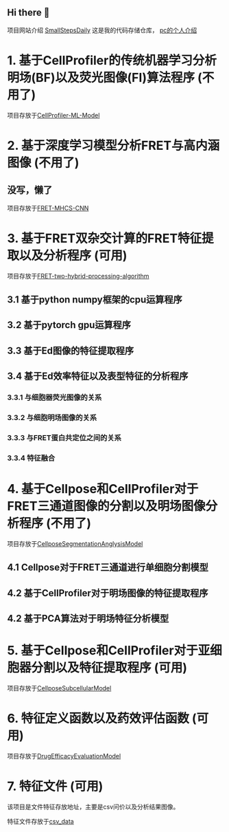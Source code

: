 ## Hi there 👋
项目网站介绍 [SmallStepsDaily](https://smallstepsdaily.github.io/)
这是我的代码存储仓库， [pc的个人介绍](https://pengshi12138.github.io)

# 1. 基于CellProfiler的传统机器学习分析明场(BF)以及荧光图像(FI)算法程序 (不用了)
项目存放于[CellProfiler-ML-Model](https://github.com/College-of-Biophotonics-SCNU/CellProfiler-ML-Model)

# 2. 基于深度学习模型分析FRET与高内涵图像 (不用了)
## 没写，懒了
项目存放于[FRET-MHCS-CNN](https://github.com/College-of-Biophotonics-SCNU/FRET-MHCS-CNN)
# 3. 基于FRET双杂交计算的FRET特征提取以及分析程序 (可用)
项目存放于[FRET-two-hybrid-processing-algorithm](https://github.com/College-of-Biophotonics-SCNU/FRET-two-hybrid-processing-algorithm)
## 3.1 基于python numpy框架的cpu运算程序
## 3.2 基于pytorch gpu运算程序
## 3.3 基于Ed图像的特征提取程序
## 3.4 基于Ed效率特征以及表型特征的分析程序
### 3.3.1 与细胞器荧光图像的关系
### 3.3.2 与细胞明场图像的关系
### 3.3.3 与FRET蛋白共定位之间的关系
### 3.3.4 特征融合

# 4. 基于Cellpose和CellProfiler对于FRET三通道图像的分割以及明场图像分析程序 (不用了)
项目存放于[CellposeSegmentationAnglysisModel](https://github.com/College-of-Biophotonics-SCNU/CellposeSegmentationAnglysisModel)
## 4.1 Cellpose对于FRET三通道进行单细胞分割模型
## 4.2 基于CellProfiler对于明场图像的特征提取程序
## 4.2 基于PCA算法对于明场特征分析模型

# 5. 基于Cellpose和CellProfiler对于亚细胞器分割以及特征提取程序 (可用)
项目存放于[CellposeSubcellularModel](https://github.com/College-of-Biophotonics-SCNU/CellposeSubcellularModel)

# 6. 特征定义函数以及药效评估函数 (可用)
项目存放于[DrugEfficacyEvaluationModel](https://github.com/SmallStepsDaily/drug-efficacy-evaluation-model)

# 7. 特征文件 (可用)
该项目是文件特征存放地址，主要是csv问价以及分析结果图像。

特征文件存放于[csv_data](https://github.com/SmallStepsDaily/csv_data)
